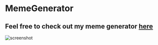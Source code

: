 # MemeGenerator

## Feel free to check out my meme generator <a href="https://krqply.github.io/MemeGenerator/" target="_blank">here</a>

![screenshot](https://user-images.githubusercontent.com/91111354/170517757-e1bbf646-c503-46b9-8dba-da93b69c8a7d.png)
